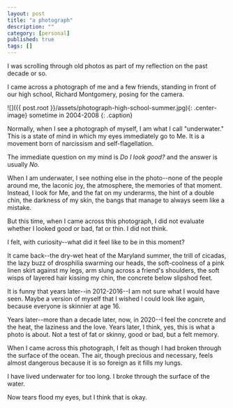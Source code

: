 ```yaml
---
layout: post
title: "a photograph"
description: ""
category: [personal]
published: true
tags: []
---
```


I was scrolling through old photos as part of my reflection on the past decade or so.

I came across a photograph of me and a few friends, standing in front of our high school, Richard Montgomery, posing for the camera.

![]({{ post.root }}/assets/photograph-high-school-summer.jpg){: .center-image}
sometime in 2004-2008
{: .caption}

Normally, when I see a photograph of myself, I am what I call "underwater." This is a state of mind in which my eyes immediately go to Me. It is a movement born of narcissism and self-flagellation.

The immediate question on my mind is _Do I look good?_ and the answer is usually _No._

When I am underwater, I see nothing else in the photo--none of the people around me, the laconic joy, the atmosphere, the memories of that moment. Instead, I look for Me, and the fat on my underarms, the hint of a double chin, the darkness of my skin, the bangs that manage to always seem like a mistake.

But this time, when I came across this photograph, I did not evaluate whether I looked good or bad, fat or thin. I did not think.

I felt, with curiosity--what did it feel like to be in this moment?

It came back--the dry-wet heat of the Maryland summer, the trill of cicadas, the lazy buzz of drosphilia swarming our heads, the soft-coolness of a pink linen skirt against my legs, arm slung across a friend's shoulders, the soft wisps of layered hair kissing my chin, the concrete below slipshod feet.

It is funny that years later--in 2012-2016--I am not sure what I would have seen. Maybe a version of myself that I wished I could look like again, because everyone is skinnier at age 16.

Years later--more than a decade later, now, in 2020--I feel the concrete and the heat, the laziness and the love. Years later, I think, yes, this is what a photo is about. Not a test of fat or skinny, good or bad, but a felt memory.

When I came across this photograph, I felt as though I had broken through the surface of the ocean. The air, though precious and necessary, feels almost dangerous because it is so foreign as it fills my lungs.

I have lived underwater for too long. I broke through the surface of the water.

Now tears flood my eyes, but I think that is okay.